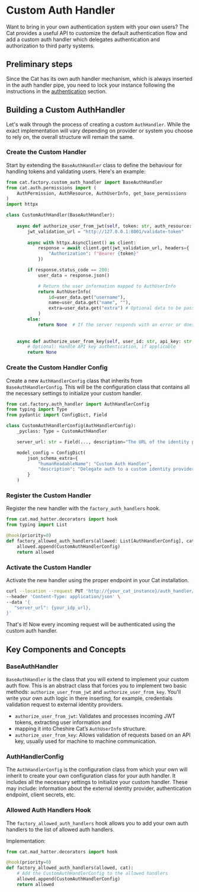 # Custom Auth Handler

Want to bring in your own authentication system with your own users? The Cat provides a useful API to
customize the default authentication flow and add a custom auth handler which delegates authentication and authorization
to third party systems.

## Preliminary steps

Since the Cat has its own auth handler mechanism, which is always inserted in the auth handler pipe, you need to lock
your instance following the instructions in the [authentication](authentication.md) section.

## Building a Custom AuthHandler

Let's walk through the process of creating a custom `AuthHandler`. While the exact implementation will vary depending on
provider or system you choose to rely on, the overall structure will remain the same.

### Create the Custom Handler 

Start by extending the `BaseAuthHandler` class to define the behaviour for handling
tokens and validating users. Here's an example:

```python
from cat.factory.custom_auth_handler import BaseAuthHandler
from cat.auth.permissions import (
    AuthPermission, AuthResource, AuthUserInfo, get_base_permissions
)
import httpx

class CustomAuthHandler(BaseAuthHandler):
    
    async def authorize_user_from_jwt(self, token: str, auth_resource: str, auth_permission: str):
        jwt_validation_url = "http://127.0.0.1:8001/validate-token"
        
        async with httpx.AsyncClient() as client:
            response = await client.get(jwt_validation_url, headers={
                "Authorization": f"Bearer {token}"
            })

        if response.status_code == 200:
            user_data = response.json()

            # Return the user information mapped to AuthUserInfo
            return AuthUserInfo(
                id=user_data.get("username"),
                name=user_data.get("name", ""),
                extra=user_data.get("extra") # Optional data to be passed to the Cat
            )
        else:
            return None  # If the server responds with an error or doesn't respond at all
        
        
    async def authorize_user_from_key(self, user_id: str, api_key: str, auth_resource, auth_permission):
        # Optional: Handle API key authentication, if applicable
        return None

```

### Create the Custom Handler Config 

Create a new `AuthHandlerConfig` class that inherits from `BaseAuthHandlerConfig`.
This will be the configuration class that contains all the necessary settings to initialize your custom handler.

```python
from cat.factory.auth_handler import AuthHandlerConfig
from typing import Type
from pydantic import ConfigDict, Field

class CustomAuthHandlerConfig(AuthHandlerConfig):
    _pyclass: Type = CustomAuthHandler

    server_url: str = Field(..., description="The URL of the identity provider")

    model_config = ConfigDict(
        json_schema_extra={
            "humanReadableName": "Custom Auth Handler",
            "description": "Delegate auth to a custom identity provider."
        }
    )

```

### Register the Custom Handler

Register the new handler with the `factory_auth_handlers` hook.

```python
from cat.mad_hatter.decorators import hook
from typing import List

@hook(priority=0)
def factory_allowed_auth_handlers(allowed: List[AuthHandlerConfig], cat) -> List:
    allowed.append(CustomAuthHandlerConfig)
    return allowed

```

### Activate the Custom Handler

Activate the new handler using the proper endpoint in your Cat installation.

```bash
curl --location --request PUT 'http://{your_cat_instance}/auth_handler/settings/CustomAuthHandlerConfig' \
--header 'Content-Type: application/json' \
--data '{
   "server_url": {your_idp_url},
}'
```

That's it! Now every incoming request will be authenticated using the custom auth handler.

## Key Components and Concepts

### BaseAuthHandler

`BaseAuthHandler` is the class that you will extend to implement your custom auth flow. This is an abstract class that
forces you to implement two basic methods: `authorize_user_from_jwt` and `authorize_user_from_key`. You'll write your
own auth logic in there inserting, for example, credentials validation request to external identity providers.

- `authorize_user_from_jwt`: Validates and processes incoming JWT tokens, extracting user information and 
- mapping it into Cheshire Cat’s `AuthUserInfo` structure. 
- `authorize_user_from_key`: Allows validation of requests based on an API key, usually used for machine to machine communication.

### AuthHandlerConfig

The `AuthHandlerConfig` is the configuration class from which your own will inherit to create your own configuration
class for your auth handler. It includes all the necessary settings to initialize your custom handler.
These may include: information about the external identity provider, authentication endpoint, client secrets, etc.

### Allowed Auth Handlers Hook

The `factory_allowed_auth_handlers` hook allows you to add your own auth handlers to the list of allowed auth handlers.

Implementation:

```python
from cat.mad_hatter.decorators import hook

@hook(priority=0)
def factory_allowed_auth_handlers(allowed, cat):
    # Add the CustomAuthHandlerConfig to the allowed handlers
    allowed.append(CustomAuthHandlerConfig)
    return allowed
```
